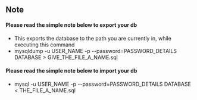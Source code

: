 ## Note
#### Please read the simple note below to export your db
- This exports the database to the path you are currently in, while executing this command
- mysqldump -u USER_NAME -p --password=PASSWORD_DETAILS DATABASE > GIVE_THE_FILE_A_NAME.sql

#### Please read the simple note below to import your db
- mysql -u USER_NAME -p --password=PASSWORD_DETAILS DATABASE < THE_FILE_A_NAME.sql
